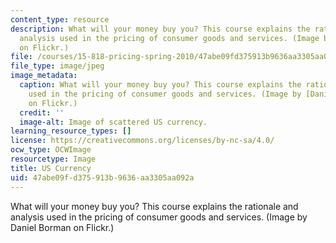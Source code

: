 ```yaml
---
content_type: resource
description: What will your money buy you? This course explains the rationale and
  analysis used in the pricing of consumer goods and services. (Image by Daniel Borman
  on Flickr.)
file: /courses/15-818-pricing-spring-2010/47abe09fd375913b9636aa3305aa092a_15-818s10.jpg
file_type: image/jpeg
image_metadata:
  caption: What will your money buy you? This course explains the rationale and analysis
    used in the pricing of consumer goods and services. (Image by [Daniel Borman](http://www.flickr.com/photos/dborman2/3258378233/)
    on Flickr.)
  credit: ''
  image-alt: Image of scattered US currency.
learning_resource_types: []
license: https://creativecommons.org/licenses/by-nc-sa/4.0/
ocw_type: OCWImage
resourcetype: Image
title: US Currency
uid: 47abe09f-d375-913b-9636-aa3305aa092a
---
```

What will your money buy you? This course explains the rationale and analysis used in the pricing of consumer goods and services. (Image by Daniel Borman on Flickr.)